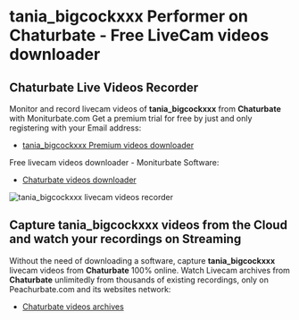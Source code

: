# tania_bigcockxxx Performer on Chaturbate - Free LiveCam videos downloader

## Chaturbate Live Videos Recorder

Monitor and record livecam videos of **tania_bigcockxxx** from **Chaturbate** with Moniturbate.com
Get a premium trial for free by just and only registering with your Email address:
* [tania_bigcockxxx Premium videos downloader](https://moniturbate.com/request-demo-licence-key.html)

Free livecam videos downloader - Moniturbate Software:
* [Chaturbate videos downloader](https://moniturbate.com/moniturbate-download-software.html)

![tania_bigcockxxx livecam videos recorder](https://peachurnet.com/templates/moniturbate-software.png)


## Capture tania_bigcockxxx videos from the Cloud and watch your recordings on Streaming

Without the need of downloading a software, capture **tania_bigcockxxx** livecam videos from **Chaturbate** 100% online.
Watch Livecam archives from **Chaturbate** unlimitedly from thousands of existing recordings, only on Peachurbate.com and its websites network:
* [Chaturbate videos archives](https://peachurnet.com/)